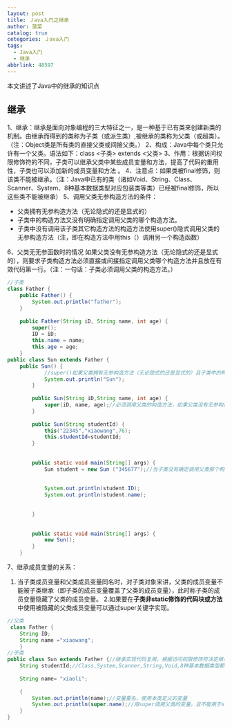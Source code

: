 ```yaml
---
layout: post
title: Ｊava入门之继承
author: 菠菜
catalog: true
cetegories: Ｊava入门
tags:
  - Java入门
  - 继承
abbrlink: 48597
---
```


本文讲述了Java中的继承的知识点

<!--more-->

## 继承 ##

1、继承：继承是面向对象编程的三大特征之一，是一种基于已有类来创建新类的机制。由继承而得到的类称为子类（或派生类）,被继承的类称为父类（或超类）。（注：Object类是所有类的直接父类或间接父类。）
2、构成：Java中每个类只允许有一个父类。语法如下：class <子类> extends <父类>
3、作用：根据访问权限修饰符的不同，子类可以继承父类中某些成员变量和方法，提高了代码的重用性，子类也可以添加新的成员变量和方法 。
4、注意点：如果类被final修饰，则该类不能被继承。（注：Java中已有的类（诸如Void、String、Class、Scanner、System、8种基本数据类型对应包装类等类）已经被final修饰，所以这些类不能被继承）
5、调用父类无参构造方法的条件：

 - 父类拥有无参构造方法（无论隐式的还是显式的）
 - 子类中的构造方法又没有明确指定调用父类的哪个构造方法。
 - 子类中没有调用该子类其它构造方法的构造方法使用super()隐式调用父类的无参构造方法（注，即在构造方法中用this（）调用另一个构造函数）

 6、父类无无参函数时的情况
 如果父类没有无参构造方法（无论隐式的还是显式的），则要求子类构造方法必须直接或间接指定调用父类哪个构造方法并且放在有效代码第一行。（注：一句话：子类必须调用父类的构造方法。）


```java
//子类
class Father {
	public Father() {
		System.out.println("father");
	}
	
	public Father(String iD, String name, int age) {
		super();
		ID = iD;
		this.name = name;
		this.age = age;
	}
public class Sun extends Father {
	public Sun() {
			//super()如果父类拥有无参构造方法（无论隐式的还是显式的）且子类中的构造方法又没有明确指定调用父类的哪个构造方法，则子类中没有调用该子类其它构造方法的构造方法使用super()隐式调用父类的无参构造方法
			System.out.println("Sun");
		}
	
		public Sun(String iD,String name, int age) {
			super(iD, name, age);//必须调用父类的构造方法，如果父类没有无参构造方法（无论隐式的还是显式的），则要求子类构造方法必须直接或间接指定调用父类哪个构造方法并且放在有效代码第一行
		}
		
		public Sun(String studentId) {
			this("22345","xiaowang",76);
			this.studentId=studentId;
		}
		
		
		public static void main(String[] args) {
			Sun student = new Sun ("345677");//当子类没有确定调用父类那个构造方法时，默认用无参构造方法
			
			
			System.out.println(student.ID);
			System.out.println(student.name);
			
			
		}
		
		
		public static void main(String[] args) {
			new Sun();
		}
	}
```

 7、继承成员变量的关系：
1. 当子类成员变量和父类成员变量同名时，对子类对象来讲，父类的成员变量不能被子类继承（即子类的成员变量覆盖了父类的成员变量），此时称子类的成员变量隐藏了父类的成员变量。
 2.如果要在**子类非static修饰的代码块或方法**中使用被隐藏的父类成员变量可以通过super关键字实现。

```java
//父类
 class Father {
	String ID;
	String name ="xiaowang";
	}
//子类
public class Sun extends Father {//继承实现代码复用，根据访问权限修饰符决定继承那些权限和方法，有fanal修饰的类不能被继承
	String studentId;//Class,System,Scanner,String,Void,8种基本数据类型都被final修饰，object是所有类的直接或间接父类
	
	String name= "xiaoli";
	
	{
		System.out.println(name);//变量重名，使用本类定义的变量
		System.out.println(super.name);//用super调用父类的变量，且不能用于static中
	}
}
```

